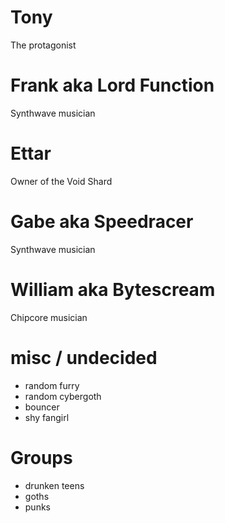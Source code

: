 # Tony

The protagonist

# Frank aka Lord Function

Synthwave musician

# Ettar

Owner of the Void Shard

# Gabe aka Speedracer

Synthwave musician

# William aka Bytescream

Chipcore musician

# misc / undecided

* random furry
* random cybergoth
* bouncer
* shy fangirl

# Groups

* drunken teens
* goths
* punks

